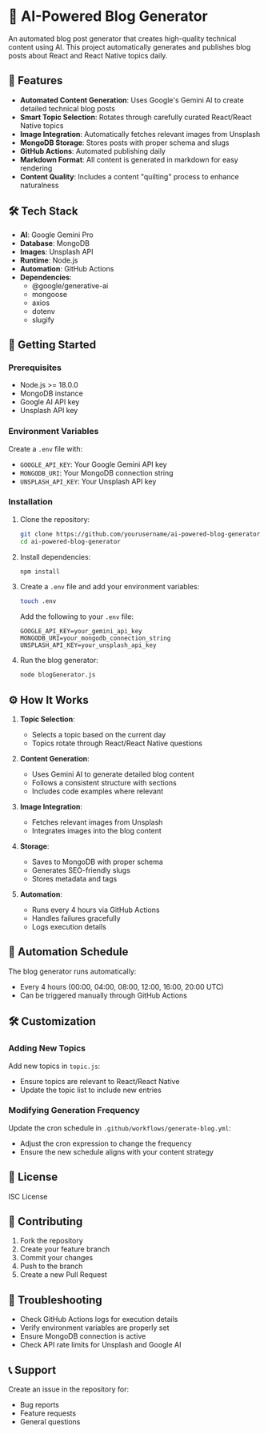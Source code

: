 # 🤖 AI-Powered Blog Generator

An automated blog post generator that creates high-quality technical content using AI. This project automatically generates and publishes blog posts about React and React Native topics daily.

## 🌟 Features

- **Automated Content Generation**: Uses Google's Gemini AI to create detailed technical blog posts
- **Smart Topic Selection**: Rotates through carefully curated React/React Native topics
- **Image Integration**: Automatically fetches relevant images from Unsplash
- **MongoDB Storage**: Stores posts with proper schema and slugs
- **GitHub Actions**: Automated publishing daily
- **Markdown Format**: All content is generated in markdown for easy rendering
- **Content Quality**: Includes a content "quilting" process to enhance naturalness

## 🛠️ Tech Stack

- **AI**: Google Gemini Pro
- **Database**: MongoDB
- **Images**: Unsplash API
- **Runtime**: Node.js
- **Automation**: GitHub Actions
- **Dependencies**: 
  - @google/generative-ai
  - mongoose
  - axios
  - dotenv
  - slugify

## 🚀 Getting Started

### Prerequisites

- Node.js >= 18.0.0
- MongoDB instance
- Google AI API key
- Unsplash API key

### Environment Variables

Create a `.env` file with:

- `GOOGLE_API_KEY`: Your Google Gemini API key
- `MONGODB_URI`: Your MongoDB connection string
- `UNSPLASH_API_KEY`: Your Unsplash API key

### Installation

1. Clone the repository:
   ```sh
   git clone https://github.com/yourusername/ai-powered-blog-generator.git
   cd ai-powered-blog-generator
   ```

2. Install dependencies:
   ```sh
   npm install
   ```

3. Create a `.env` file and add your environment variables:
   ```sh
   touch .env
   ```

   Add the following to your `.env` file:
   ```
   GOOGLE_API_KEY=your_gemini_api_key
   MONGODB_URI=your_mongodb_connection_string
   UNSPLASH_API_KEY=your_unsplash_api_key
   ```

4. Run the blog generator:
   ```sh
   node blogGenerator.js
   ```

## ⚙️ How It Works

1. **Topic Selection**: 
   - Selects a topic based on the current day
   - Topics rotate through React/React Native questions

2. **Content Generation**:
   - Uses Gemini AI to generate detailed blog content
   - Follows a consistent structure with sections
   - Includes code examples where relevant

3. **Image Integration**:
   - Fetches relevant images from Unsplash
   - Integrates images into the blog content

4. **Storage**:
   - Saves to MongoDB with proper schema
   - Generates SEO-friendly slugs
   - Stores metadata and tags

5. **Automation**:
   - Runs every 4 hours via GitHub Actions
   - Handles failures gracefully
   - Logs execution details

## 🔄 Automation Schedule

The blog generator runs automatically:
- Every 4 hours (00:00, 04:00, 08:00, 12:00, 16:00, 20:00 UTC)
- Can be triggered manually through GitHub Actions

## 🛠️ Customization

### Adding New Topics

Add new topics in `topic.js`:

- Ensure topics are relevant to React/React Native
- Update the topic list to include new entries

### Modifying Generation Frequency

Update the cron schedule in `.github/workflows/generate-blog.yml`:

- Adjust the cron expression to change the frequency
- Ensure the new schedule aligns with your content strategy

## 📝 License

ISC License

## 🤝 Contributing

1. Fork the repository
2. Create your feature branch
3. Commit your changes
4. Push to the branch
5. Create a new Pull Request

## 🐛 Troubleshooting

- Check GitHub Actions logs for execution details
- Verify environment variables are properly set
- Ensure MongoDB connection is active
- Check API rate limits for Unsplash and Google AI

## 📞 Support

Create an issue in the repository for:
- Bug reports
- Feature requests
- General questions